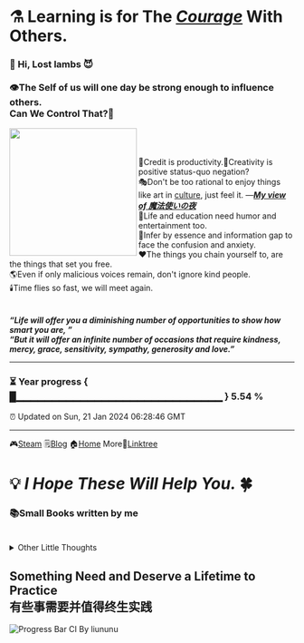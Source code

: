 # ⚗️ Learning is for The *[Courage](https://steamcommunity.com/profiles/76561198179920187)* With Others.
### 🌱 Hi, Lost lambs 😈<br/><br/>👁️The Self of us will one day be strong enough to influence others.<br/>Can We Control That?👿
<img align="left" src="https://github.com/VoluntieTsai/VoluntieTsai/blob/main/Elias.png" height="225" width="auto" ><br/><br/><br/>
🤝Credit is productivity.🤔Creativity is positive status-quo negation?  
🎭Don't be too rational to enjoy things like art in [culture](https://steamcommunity.com/profiles/76561198179920187), just feel it. —***[My view of 魔法使いの夜](https://steamcommunity.com/profiles/76561198179920187)***   
👻Life and education need humor and entertainment too.  
💬Infer by essence and information gap to face the confusion and anxiety.  
❤️The things you chain yourself to, are the things that set you free.  
🌎Even if only malicious voices remain, don't ignore kind people.  
🕯️Time flies so fast, we will meet again.  
<br/><br/>
***“Life will offer you a diminishing number of opportunities to show how smart you are, ”***  
***“But it will offer an infinite number of occasions that require kindness, mercy, grace, sensitivity, sympathy, generosity and love.”***

---
### ⏳ Year progress { █▁▁▁▁▁▁▁▁▁▁▁▁▁▁▁▁▁▁▁▁▁▁▁▁▁▁▁▁▁ } 5.54 %
⏰ Updated on Sun, 21 Jan 2024 06:28:46 GMT

---
🎮[Steam](https://steamcommunity.com/profiles/76561198179920187) 🗒️[Blog](https://steamcommunity.com/profiles/76561198179920187) 🏠[Home](https://steamcommunity.com/profiles/76561198179920187) More🌿[Linktree](https://linktr.ee/)
# 💡 *I Hope These Will Help You.* 🍀
### 📚Small Books written by me<br/><br/>
<details>
  <summary>Other Little Thoughts</summary>
🍃Anger is easy, but same to forget.<br/>
🛡️Guarding the bottom line of everything.<br/>
🔥Let's do something for our lovely worlds, again and again.
</details>

## Something Need and Deserve a Lifetime to Practice<br>有些事需要并值得终生实践
![Progress Bar CI By liununu](https://github.com/liununu/liununu/workflows/Progress%20Bar%20CI/badge.svg)
